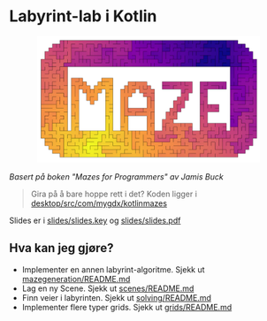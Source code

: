 # Labyrint-lab i Kotlin

<p align="center">
<img alt="masked.png" src="assets/masked.png" width="80%"/>
</p>

*Basert på boken "Mazes for Programmers" av Jamis Buck*

> Gira på å bare hoppe rett i det? Koden ligger
> i [desktop/src/com/mygdx/kotlinmazes](desktop/src/com/mygdx/kotlinmazes/scenes/BinaryTreeAnimated.kt)

Slides er i [slides/slides.key](slides/slides.key) og [slides/slides.pdf](slides/slides.pdf)

## Hva kan jeg gjøre?

- Implementer en annen labyrint-algoritme. Sjekk
  ut [mazegeneration/README.md](desktop/src/com/mygdx/kotlinmazes/mazegeneration/README.md)
- Lag en ny Scene. Sjekk ut [scenes/README.md](desktop/src/com/mygdx/kotlinmazes/scenes/README.md)
- Finn veier i labyrinten. Sjekk ut [solving/README.md](desktop/src/com/mygdx/kotlinmazes/solving/README.md)
- Implementer flere typer grids. Sjekk ut [grids/README.md](desktop/src/com/mygdx/kotlinmazes/grids/README.md)
